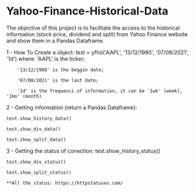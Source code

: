 # Yahoo-Finance-Historical-Data

The objective of this project is to facilitate the access to the historical information (stock price, dividend and split) from Yahoo Finance website and show them in a Pandas Dataframe.

1 - How To Create a object:
    test = yfhd('AAPL', '13/12/1980', '07/08/2021', '1d')
    where:
        'AAPL' is the ticker;

        '13/12/1980' is the beggin date;

        '07/08/2021' is the last date;

        '1d' is the frequenci of information, it can be '1wk' (week), '1mo' (month)

2 - Getting information (return a Pandas Dataframe):

    test.show_history_data()

    test.show_div_data()

    test.show_split_data()


3 - Getting the status of conection:
    test.show_history_status()

    test.show_div_status()

    test.show_split_status()

    **All the status: https://httpstatuses.com/


